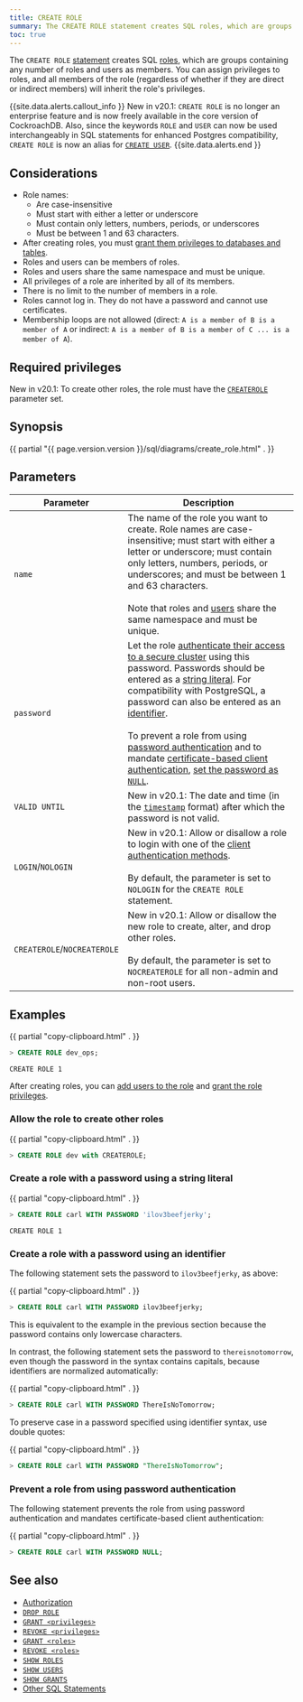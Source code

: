 ```yaml
---
title: CREATE ROLE
summary: The CREATE ROLE statement creates SQL roles, which are groups containing any number of roles and users as members.
toc: true
---
```


The `CREATE ROLE` [statement](sql-statements.html) creates SQL [roles](authorization.html#create-and-manage-roles), which are groups containing any number of roles and users as members. You can assign privileges to roles, and all members of the role (regardless of whether if they are direct or indirect members) will inherit the role's privileges.

{{site.data.alerts.callout_info }}
<span class="version-tag">New in v20.1</span>: <code>CREATE ROLE</code> is no longer an enterprise feature and is now freely available in the core version of CockroachDB. Also, since the keywords `ROLE` and `USER` can now be used interchangeably in SQL statements for enhanced Postgres compatibility, `CREATE ROLE` is now an alias for [`CREATE USER`](create-user.html).
{{site.data.alerts.end }}

## Considerations

- Role names:
    - Are case-insensitive
    - Must start with either a letter or underscore
    - Must contain only letters, numbers, periods, or underscores
    - Must be between 1 and 63 characters.
- After creating roles, you must [grant them privileges to databases and tables](grant.html).
- Roles and users can be members of roles.
- Roles and users share the same namespace and must be unique.
- All privileges of a role are inherited by all of its members.
- There is no limit to the number of members in a role.
- Roles cannot log in. They do not have a password and cannot use certificates.
- Membership loops are not allowed (direct: `A is a member of B is a member of A` or indirect: `A is a member of B is a member of C ... is a member of A`).

## Required privileges

<span class="version-tag">New in v20.1:</span> To create other roles, the role must have the [`CREATEROLE`](#allow-the-role-to-create-other-roles) parameter set.

## Synopsis

<section>{{ partial "{{ page.version.version }}/sql/diagrams/create_role.html" . }}</section>

## Parameters

| Parameter | Description |
------------|--------------
`name` | The name of the role you want to create. Role names are case-insensitive; must start with either a letter or underscore; must contain only letters, numbers, periods, or underscores; and must be between 1 and 63 characters.<br><br>Note that roles and [users](create-user.html) share the same namespace and must be unique.
`password` | Let the role [authenticate their access to a secure cluster](authentication.html#client-authentication) using this password. Passwords should be entered as a [string literal](sql-constants.html#string-literals). For compatibility with PostgreSQL, a password can also be entered as an [identifier](#create-a-role-with-a-password-using-an-identifier). <br><br>To prevent a role from using [password authentication](authentication.html#client-authentication) and to mandate [certificate-based client authentication](authentication.html#client-authentication), [set the password as `NULL`](#prevent-a-role-from-using-password-authentication).
`VALID UNTIL` | <span class="version-tag">New in v20.1:</span>  The date and time (in the [`timestamp`](timestamp.html) format) after which the password is not valid.
`LOGIN`/`NOLOGIN` | <span class="version-tag">New in v20.1:</span> Allow or disallow a role to login with one of the [client authentication methods](authentication.html#client-authentication). <br><br>By default, the parameter is set to `NOLOGIN` for the `CREATE ROLE` statement.
`CREATEROLE`/`NOCREATEROLE` | <span class="version-tag">New in v20.1:</span> Allow or disallow the new role to create, alter, and drop other roles. <br><br>By default, the parameter is set to `NOCREATEROLE` for all non-admin and non-root users.

## Examples

{{ partial "copy-clipboard.html" . }}
~~~ sql
> CREATE ROLE dev_ops;
~~~
~~~
CREATE ROLE 1
~~~

After creating roles, you can [add users to the role](grant-roles.html) and [grant the role privileges](grant.html).

### Allow the role to create other roles

{{ partial "copy-clipboard.html" . }}
~~~ sql
> CREATE ROLE dev with CREATEROLE;
~~~

### Create a role with a password using a string literal

{{ partial "copy-clipboard.html" . }}
~~~ sql
> CREATE ROLE carl WITH PASSWORD 'ilov3beefjerky';
~~~

~~~
CREATE ROLE 1
~~~

### Create a role with a password using an identifier

The following statement sets the password to `ilov3beefjerky`, as above:

{{ partial "copy-clipboard.html" . }}
~~~ sql
> CREATE ROLE carl WITH PASSWORD ilov3beefjerky;
~~~

This is equivalent to the example in the previous section because the password contains only lowercase characters.

In contrast, the following statement sets the password to `thereisnotomorrow`, even though the password in the syntax contains capitals, because identifiers are normalized automatically:

{{ partial "copy-clipboard.html" . }}
~~~ sql
> CREATE ROLE carl WITH PASSWORD ThereIsNoTomorrow;
~~~

To preserve case in a password specified using identifier syntax, use double quotes:

{{ partial "copy-clipboard.html" . }}
~~~ sql
> CREATE ROLE carl WITH PASSWORD "ThereIsNoTomorrow";
~~~

### Prevent a role from using password authentication

The following statement prevents the role from using password authentication and mandates certificate-based client authentication:

{{ partial "copy-clipboard.html" . }}
~~~ sql
> CREATE ROLE carl WITH PASSWORD NULL;
~~~

## See also

- [Authorization](authorization.html)
- [`DROP ROLE`](drop-role.html)
- [`GRANT <privileges>`](grant.html)
- [`REVOKE <privileges>`](revoke.html)
- [`GRANT <roles>`](grant-roles.html)
- [`REVOKE <roles>`](revoke-roles.html)
- [`SHOW ROLES`](show-roles.html)
- [`SHOW USERS`](show-users.html)
- [`SHOW GRANTS`](show-grants.html)
- [Other SQL Statements](sql-statements.html)
